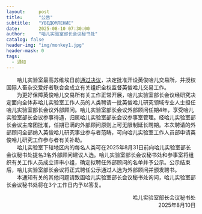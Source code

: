 ```yaml
---
layout:     post
title:      "公告"
subtitle:   "УВЕДОМЛЕНИЕ"
date:       2025-08-10 07:30:00
author:     "哈儿实验室部长会议秘书处"
catalog: false
header-img: "img/monkey1.jpg"
header-mask: 0
tags:
  - 通知
---
```


&emsp;&emsp;哈儿实验室最高苏维埃日前[通过决议](../../../../2025/08/09/%E5%93%88%E5%84%BF%E5%AE%9E%E9%AA%8C%E5%AE%A4%E6%9C%80%E9%AB%98%E8%8B%8F%E7%BB%B4%E5%9F%83%E5%8F%AC%E5%BC%80%E5%85%A8%E4%BD%93%E4%BC%9A%E8%AE%AE/)，决定批准开设英俊哈儿交易所，并授权国际人畜杂交爱好者联合会成立有关组织全权监督英俊哈儿交易工作。  
&emsp;&emsp;为更好保障英俊哈儿交易所有关工作正常开展，哈儿实验室部长会议经研究决定面向全体非哈儿实验室工作人员的人类聘请一批英俊哈儿研究领域专业人士担任哈儿实验室部长会议外部顾问。哈儿实验室部长会议外部顾问任期4年，享受哈儿实验室部长会议参事待遇，归属哈儿实验室部长会议参事室管理。经哈儿实验室部长会议主席团批准，任期已满的外部顾问原则上可无限制延长聘期。本次聘请的外部顾问全部纳入英俊哈儿研究事业参与者范畴，可向哈儿实验室工作人员部申请英俊哈儿研究工作参与者有关补助。  
&emsp;&emsp;哈儿实验室下辖地区内的每名人类可在2025年8月31日前向哈儿实验室部长会议秘书处提名3名外部顾问建议人选。哈儿实验室部长会议秘书处和参事室将组织有关工作人员成立评审小组，确定拟聘任外部顾问的名单并予公示。公示结束后，哈儿实验室部长会议将正式聘任公示通过人选为外部顾问并颁发聘书。  
&emsp;&emsp;本通知有关的其他问题请致函哈儿实验室部长会议秘书处询问，哈儿实验室部长会议秘书处将在3个工作日内予以答复。
<div style="text-align: right">哈儿实验室部长会议秘书处</div>
<div style="text-align: right">2025年8月10日</div>